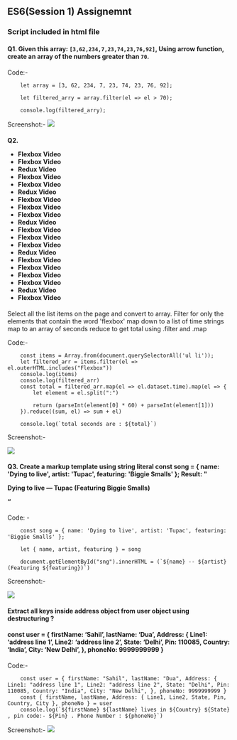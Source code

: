 ## ES6(Session 1) Assignemnt

### Script included in html file

#### Q1. Given this array: `[3,62,234,7,23,74,23,76,92]`, Using arrow function, create an array of the numbers greater than `70`.

Code:- 

        let array = [3, 62, 234, 7, 23, 74, 23, 76, 92];

        let filtered_arry = array.filter(el => el > 70);

        console.log(filtered_arry); 
        
        
Screenshot:- 
<img src="https://github.com/DarvShubhamS/Bootcamp-2021/blob/master/es6/screenshots/ss1.JPG" />

#### Q2. <ul> <li data-time="5:17">Flexbox Video</li> <li data-time="8:22">Flexbox Video</li> <li data-time="3:34">Redux Video</li> <li data-time="5:23">Flexbox Video</li> <li data-time="7:12">Flexbox Video</li> <li data-time="7:24">Redux Video</li> <li data-time="6:46">Flexbox Video</li> <li data-time="4:45">Flexbox Video</li> <li data-time="4:40">Flexbox Video</li> <li data-time="7:58">Redux Video</li> <li data-time="11:51">Flexbox Video</li> <li data-time="9:13">Flexbox Video</li><li data-time="5:50">Flexbox Video</li> <li data-time="5:52">Redux Video</li> <li data-time="5:49">Flexbox Video</li> <li data-time="8:57">Flexbox Video</li> <li data-time="11:29">Flexbox Video</li> <li data-time="3:07">Flexbox Video</li> <li data-time="5:59">Redux Video</li> <li data-time="3:31">Flexbox Video</li></ul>

Select all the list items on the page and convert to array. Filter for only the elements that contain the word 'flexbox' map down to a list of time strings map to an array of seconds reduce to get total using .filter and .map

Code:-

        const items = Array.from(document.querySelectorAll('ul li'));
        let filtered_arr = items.filter(el => el.outerHTML.includes("Flexbox"))
        console.log(items)
        console.log(filtered_arr)
        const total = filtered_arr.map(el => el.dataset.time).map(el => {
            let element = el.split(":")

            return (parseInt(element[0] * 60) + parseInt(element[1]))
        }).reduce((sum, el) => sum + el)

        console.log(`total seconds are : ${total}`)
        
  Screenshot:-
  
  <img src="https://github.com/DarvShubhamS/Bootcamp-2021/blob/master/es6/screenshots/ss2.JPG" />
  
  
  #### Q3. Create a markup template using string literal const song = { name: 'Dying to live', artist: 'Tupac', featuring: 'Biggie Smalls' }; Result: "<div class="song"> <p> Dying to live — Tupac (Featuring Biggie Smalls) </p> </div> “
  
  Code: - 
  
        const song = { name: 'Dying to live', artist: 'Tupac', featuring: 'Biggie Smalls' };

        let { name, artist, featuring } = song

        document.getElementById("sng").innerHTML = (`${name} -- ${artist} (Featuring ${featuring})`)
        
        
  Screenshot:- 
  
  <img src="https://github.com/DarvShubhamS/Bootcamp-2021/blob/master/es6/screenshots/ss3.JPG" />
  
  #### Extract all keys inside address object from user object using destructuring ?

####   const user = { firstName: ‘Sahil’, lastName: ‘Dua’, Address: { Line1: ‘address line 1’, Line2: ‘address line 2’, State: ‘Delhi’, Pin: 110085, Country: ‘India’, City: ‘New Delhi’, }, phoneNo: 9999999999 }

Code:-

        const user = { firstName: "Sahil", lastName: "Dua", Address: { Line1: "address line 1", Line2: "address line 2", State: "Delhi", Pin: 110085, Country: "India", City: "New Delhi", }, phoneNo: 9999999999 }
        const { firstName, lastName, Address: { Line1, Line2, State, Pin, Country, City }, phoneNo } = user
        console.log(`${firstName} ${lastName} lives in ${Country} ${State} , pin code:- ${Pin} . Phone Number : ${phoneNo}`)
        
        
 Screenshot:- 
 <img src="https://github.com/DarvShubhamS/Bootcamp-2021/blob/master/es6/screenshots/ss4.JPG" />
